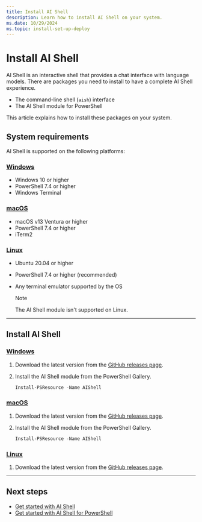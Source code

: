 ```yaml
---
title: Install AI Shell
description: Learn how to install AI Shell on your system.
ms.date: 10/29/2024
ms.topic: install-set-up-deploy
---
```

# Install AI Shell

AI Shell is an interactive shell that provides a chat interface with language models. There are
packages you need to install to have a complete AI Shell experience.

- The command-line shell (`aish`) interface
- The AI Shell module for PowerShell

This article explains how to install these packages on your system.

<!-- TODO add details for an installer script for users to run and bypass most of the steps -->

## System requirements

AI Shell is supported on the following platforms:

<!-- markdownlint-disable MD023 MD024 MD051 -->
### [Windows](#tab/windows)

- Windows 10 or higher
- PowerShell 7.4 or higher
- Windows Terminal

### [macOS](#tab/macos)

- macOS v13 Ventura or higher
- PowerShell 7.4 or higher
- iTerm2

### [Linux](#tab/linux)

- Ubuntu 20.04 or higher
- PowerShell 7.4 or higher (recommended)
- Any terminal emulator supported by the OS

  > [!NOTE]
  > The AI Shell module isn't supported on Linux.

<!-- markdownlint-enable MD023 MD024 MD051 -->

---

## Install AI Shell

<!-- markdownlint-disable MD023 MD024 MD051 -->
### [Windows](#tab/windows)

1. Download the latest version from the
   [GitHub releases page][03].
1. Install the AI Shell module from the PowerShell Gallery.

   ```powershell
   Install-PSResource -Name AIShell
   ```

### [macOS](#tab/macos)

1. Download the latest version from the
   [GitHub releases page][03].
1. Install the AI Shell module from the PowerShell Gallery.

   ```powershell
   Install-PSResource -Name AIShell
   ```

### [Linux](#tab/linux)

1. Download the latest version from the
   [GitHub releases page][03].

<!-- markdownlint-enable MD023 MD024 MD051 -->

---

## Next steps

- [Get started with AI Shell][02]
- [Get started with AI Shell for PowerShell][01]

<!-- link references -->
[01]: get-started-powershell.md
[02]: get-started-standalone.md
[03]: https://github.com/PowerShell/ProjectMercury/releases/latest
